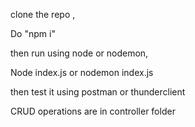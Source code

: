 clone the repo ,

Do "npm i"

then run using node or nodemon,

Node index.js or nodemon index.js

then test it using postman or thunderclient 

CRUD operations are in controller folder 
